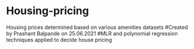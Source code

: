 # Housing-pricing
Housing prices determined based on various amenities datasets
#Created by Prashant Balpande on 25.06.2021
#MLR and polynomial regression techniques applied to decide house pricing
